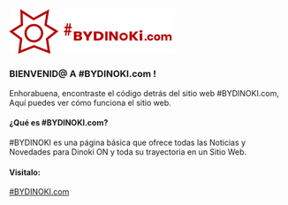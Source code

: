 <img alt="#BYDINOKI" title="" style="width: 300px; pointer-events:none;" src="https://raw.githubusercontent.com/by-dinoki/bydinoki.com/refs/heads/main/res/branding/logo2.png">

### <b>BIENVENID@ A #BYDINOKI.com !</b>

Enhorabuena, encontraste el código detrás del sitio web #BYDINOKI.com, Aquí puedes ver cómo funciona el sitio web.

#### ¿Qué es #BYDINOKI.com?
#BYDINOKI es una página básica que ofrece todas las Noticias y Novedades para Dinoki ON y toda su trayectoria en un Sitio Web.

#### Visitalo:
[#BYDINOKI.com](https://bydinoki.com/)
